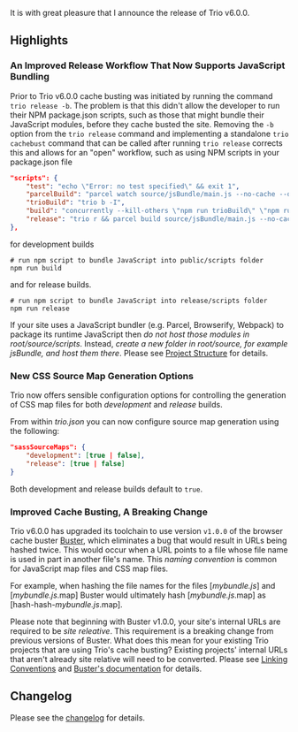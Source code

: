 <!--
template: articlepage
title: Trio v6.0.0
appendToTarget: true
category: releases
tag: v6.0.0
articleTitle: "Trio v6.0.0"
activeHeaderItem: 3
socialMediaMetaTags:
- "<meta property='og:type' content='article'>"
- "<meta property='og:title' content='Trio v6.0.0'>"
- "<meta property='og:description' content='It is with great pleasure that I announce the release of Trio v6.0.0.'>"
- "<meta property='og:url' content='https://gettriossg.com/blog/releases/2021/04/27/v6.0.0/'>"
- "<meta property='og:image' content='https://gettriossg.com/media/trio-social-media-image.png'>"
- "<meta name='twitter:card' content='summary_large_image'>"
- "<meta name='twitter:site' content='@gettriossg'>"
- "<meta name='twitter:creator' content='@jefftschwartz'>"
- "<meta name='twitter:title' content='Trio v6.0.0'>"
- "<meta name='twitter:description' content='It is with great pleasure that I announce the release of Trio v6.0.0.'>"
- "<meta name='twitter:image' content='https://gettriossg.com/media/trio-social-media-image.png'>"
-->

It is with great pleasure that I announce the release of Trio v6.0.0.

## Highlights

### An Improved Release Workflow That Now Supports JavaScript Bundling

Prior to Trio v6.0.0 cache busting was initiated by running the command `trio release -b`. The problem is that this didn't allow the developer to run their NPM package.json scripts, such as those that might bundle their JavaScript modules, before they cache busted the site. Removing the `-b` option from the `trio release` command and implementing a standalone `trio cachebust` command that can be called after running `trio release` corrects this and allows for an "open" workflow, such as using NPM scripts in your package.json file

```json
"scripts": {
    "test": "echo \"Error: no test specified\" && exit 1",
    "parcelBuild": "parcel watch source/jsBundle/main.js --no-cache --out-dir public/scripts --public-url /scripts/",
    "trioBuild": "trio b -I",
    "build": "concurrently --kill-others \"npm run trioBuild\" \"npm run parcelBuild\" ",
    "release": "trio r && parcel build source/jsBundle/main.js --no-cache --out-dir release/scripts --public-url /scripts/ && trio cachebust -m && trio s -r"
},
```

for development builds

```shell
# run npm script to bundle JavaScript into public/scripts folder
npm run build
```

and for release builds.

```shell
# run npm script to bundle JavaScript into release/scripts folder
npm run release
```

If your site uses a JavaScript bundler (e.g. Parcel, Browserify, Webpack) to package its runtime JavaScript then _do not host those modules in root/source/scripts_. Instead, _create a new folder in root/source, for example <em>jsBundle</em>, and host them there_. Please see <a data-trio-link href="/docs/v6/projectstructure">Project Structure</a> for details.

### New CSS Source Map Generation Options

Trio now offers sensible configuration options for controlling the generation of CSS map files for both _development_ and _release_ builds.

From within *trio.json* you can now configure source map generation using the following:

```json
"sassSourceMaps": {
    "development": [true | false],
    "release": [true | false]
}
```

Both development and release builds default to `true`.

### Improved Cache Busting, A Breaking Change

Trio v6.0.0 has upgraded its toolchain to use version `v1.0.0` of the browser cache buster <a target="_blank" href="https://www.npmjs.com/package/@4awpawz/buster">Buster</a>, which eliminates a bug that would result in URLs being hashed twice. This would occur when a URL points to a file whose file name is used in part in another file's name. This *naming convention* is common for JavaScript map files and CSS map files.

For example, when hashing the file names for the files [*mybundle.js*] and [*mybundle.js*.map] Buster would ultimately hash [*mybundle.js*.map] as [hash-hash-*mybundle.js*.map].

Please note that beginning with Buster v1.0.0, your site's internal URLs are required to be *site releative*. This requirement is a breaking change from previous versions of Buster. What does this mean for your existing Trio projects that are using Trio's cache busting? Existing projects' internal URLs that aren't already site relative will need to be converted. Please see <a href="/docs/v6/linkingconventions/">Linking Conventions</a> and <a target="_blank" href="https://github.com/4awpawz/buster#project-relative-file-paths-and-site-relative-urls">Buster's documentation</a> for details.

## Changelog

Please see the <a target="_blank" href="https://github.com/4awpawz/trio/issues?q=is%3Aissue+milestone%3Av6.0.0+is%3Aclosed">changelog</a> for details.
<!-- end -->
